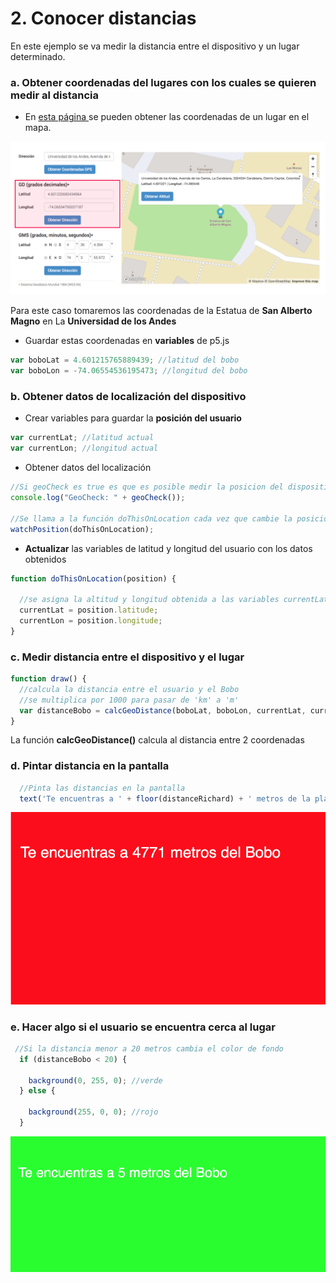 # 2. Conocer distancias

En este ejemplo se va medir la distancia entre el dispositivo y un lugar determinado.

### a. Obtener coordenadas del lugares con los cuales se quieren medir al distancia

* En [esta página ](https://www.coordenadas-gps.com/)se pueden obtener las coordenadas de un lugar en el mapa.

![](../../.gitbook/assets/geo-98.png)

Para este caso tomaremos las coordenadas de la Estatua de **San Alberto Magno** en La **Universidad de los Andes**

* Guardar estas coordenadas en **variables** de p5.js

```javascript
var boboLat = 4.601215765889439; //latitud del bobo
var boboLon = -74.06554536195473; //longitud del bobo
```

### b.  Obtener datos de localización del dispositivo

* Crear variables para guardar la **posición del usuario**

```javascript
var currentLat; //latitud actual
var currentLon; //longitud actual
```

* Obtener datos del localización

```javascript
//Si geoCheck es true es que es posible medir la posicion del dispositivo
console.log("GeoCheck: " + geoCheck());

//Se llama a la función doThisOnLocation cada vez que cambie la posicion del usuario
watchPosition(doThisOnLocation);
```

* **Actualizar** las variables de latitud y longitud del usuario con los datos obtenidos

```javascript
function doThisOnLocation(position) {
  
  //se asigna la altitud y longitud obtenida a las variables currentLat y currentLon
  currentLat = position.latitude;
  currentLon = position.longitude;
}
```

### c. Medir distancia entre el dispositivo y el lugar

```javascript
function draw() {
  //calcula la distancia entre el usuario y el Bobo
  //se multiplica por 1000 para pasar de 'km' a 'm'
  var distanceBobo = calcGeoDistance(boboLat, boboLon, currentLat, currentLon, 'km')*1000;
}
```

La función **calcGeoDistance\(\)** calcula al distancia entre 2 coordenadas

### d. Pintar distancia en la pantalla

```javascript
  //Pinta las distancias en la pantalla
  text('Te encuentras a ' + floor(distanceRichard) + ' metros de la plazoleta del R', 20, 50);
```

![](../../.gitbook/assets/captura-de-pantalla-2018-10-21-a-las-3.03.55-p.m..png)

### e. Hacer algo si el usuario se encuentra cerca al lugar

```javascript
 //Si la distancia menor a 20 metros cambia el color de fondo
  if (distanceBobo < 20) {
    
    background(0, 255, 0); //verde
  } else {
    
    background(255, 0, 0); //rojo
  }
```

![](../../.gitbook/assets/captura-de-pantalla-2018-10-21-a-las-3.08.57-p.m..png)

